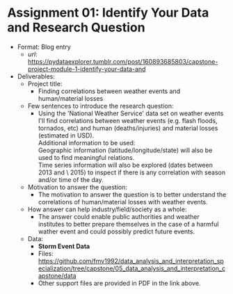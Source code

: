 # Assignment 01: Identify Your Data and Research Question

* Format: Blog entry
    * *url*: https://pydataexplorer.tumblr.com/post/160893685803/capstone-project-module-1-identify-your-data-and
* Deliverables:
    * Project title:
        * Finding correlations between weather events and human/material losses
    * Few sentences to introduce the research question:
        * Using the 'National Weather Service' data set on weather events I'll
          find correlations between weather events (e.g. flash floods,
          tornados, etc) and human (deaths/injuries) and material losses
          (estimated in USD).  
          Additional information to be used:  
          Geographic information (latitude/longitude/state) will also be used
          to find meaningful relations.  
          Time series information will also be explored (dates between 2013 and
          \ 2015) to inspect if there is any correlation with season and/or time
          of the day.  
    * Motivation to answer the question:
        * The motivation to answer the question is to better understand the
          correlations of human/material losses with weather events.
    * How answer can help industry/field/society as a whole:
        * The answer could enable public authorities and weather institutes to
          better prepare themselves in the case of a harmful wather event and
          could possibly predict future events.  
    * Data:
        * **Storm Event Data**
        * Files: https://github.com/fmv1992/data_analysis_and_interpretation_specialization/tree/capstone/05_data_analysis_and_interpretation_capstone/data
        * Other support files are provided in PDF in the link above.
